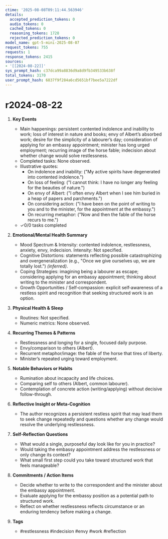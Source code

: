 ```yaml
---
ctime: '2025-08-08T09:11:44.563946'
details:
  accepted_prediction_tokens: 0
  audio_tokens: 0
  cached_tokens: 0
  reasoning_tokens: 1728
  rejected_prediction_tokens: 0
model_name: gpt-5-mini-2025-08-07
request_tokens: 755
requests: 1
response_tokens: 2415
sources:
- '[[2024-08-22]]'
sys_prompt_hash: c37dca99a8836d9a8d9fb349533b638f
total_tokens: 3170
user_prompt_hash: 6837f9f284a6cd5651bf7bee5a7222df
---
```

# r2024-08-22

1. **Key Events**
   * Main happenings: persistent contented indolence and inability to work; loss of interest in nature and books; envy of Albert’s absorbed work; desire for the simplicity of a labourer’s day; consideration of applying for an embassy appointment; minister has long urged employment; recurring image of the horse fable; indecision about whether change would solve restlessness.
   * Completed tasks: None observed.
   * Illustrative quotes:
     - On indolence and inability: ("My active spirits have degenerated into contented indolence.")
     - On loss of feeling: ("I cannot think: I have no longer any feeling for the beauties of nature.")
     - On envy of Albert: ("I often envy Albert when I see him buried in a heap of papers and parchments.")
     - On considering action: ("I have been on the point of writing to you and to the minister, for the appointment at the embassy.")
     - On recurring metaphor: ("Now and then the fable of the horse recurs to me.")
   * ✓0/0 tasks completed

2. **Emotional/Mental Health Summary**
   * Mood Spectrum & Intensity: contented indolence, restlessness, anxiety, envy, indecision. Intensity: Not specified.
   * Cognitive Distortions: statements reflecting possible catastrophizing and overgeneralization (e.g., "Once we give ourselves up, we are totally lost.") *(inferred)*.
   * Coping Strategies: imagining being a labourer as escape; considering applying for an embassy appointment; thinking about writing to the minister and correspondent.
   * Growth Opportunities / Self‑compassion: explicit self‑awareness of a restless spirit and recognition that seeking structured work is an option.

3. **Physical Health & Sleep**
   * Routines: Not specified.
   * Numeric metrics: None observed.

4. **Recurring Themes & Patterns**
   * Restlessness and longing for a single, focused daily purpose.
   * Envy/comparison to others (Albert).
   * Recurrent metaphor/image: the fable of the horse that tires of liberty.
   * Minister’s repeated urging toward employment.

5. **Notable Behaviors or Habits**
   * Rumination about incapacity and life choices.
   * Comparing self to others (Albert, common labourer).
   * Contemplation of concrete action (writing/applying) without decisive follow-through.

6. **Reflective Insight or Meta‑Cognition**
   * The author recognizes a persistent restless spirit that may lead them to seek change repeatedly and questions whether any change would resolve the underlying restlessness.

7. **Self‑Reflection Questions**
   * What would a single, purposeful day look like for you in practice?
   * Would taking the embassy appointment address the restlessness or only change its context?
   * What small first step could you take toward structured work that feels manageable?

8. **Commitments / Action Items**
   * Decide whether to write to the correspondent and the minister about the embassy appointment.
   * Evaluate applying for the embassy position as a potential path to structured work.
   * Reflect on whether restlessness reflects circumstance or an enduring tendency before making a change.

9. **Tags**
   * #restlessness #indecision #envy #work #reflection